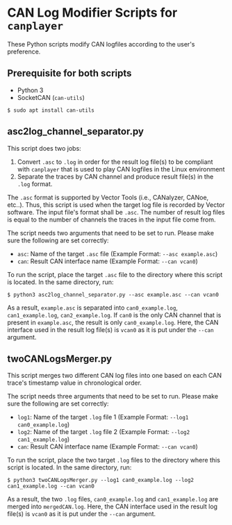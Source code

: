 # CAN Log Modifier Scripts for `canplayer`

These Python scripts modify CAN logfiles according to the user's preference.

## Prerequisite for both scripts

* Python 3
* SocketCAN (`can-utils`)
~~~
$ sudo apt install can-utils
~~~

## asc2log_channel_separator.py

This script does two jobs:

1. Convert `.asc` to `.log` in order for the result log file(s) to be compliant with `canplayer` that is used to play CAN logfiles in the Linux environment
2. Separate the traces by CAN channel and produce result file(s) in the `.log` format.

The `.asc` format is supported by Vector Tools (i.e., CANalyzer, CANoe, etc..). Thus, this script is used when the target log file is recorded by Vector software. The input file's format shall be `.asc`. The number of result log files is equal to the number of channels the traces in the input file come from.

The script needs two arguments that need to be set to run. Please make sure the following are set correctly:
* `asc`: Name of the target `.asc` file (Example Format: `--asc example.asc`)
* `can`: Result CAN interface name (Example Format: `--can vcan0`)

To run the script, place the target `.asc` file to the directory where this script is located. In the same directory, run:
~~~
$ python3 asc2log_channel_separator.py --asc example.asc --can vcan0
~~~
As a result, `example.asc` is separated into `can0_example.log`, `can1_example.log`, `can2_example.log`. If `can0` is the only CAN channel that is present in `example.asc`, the result is only `can0_example.log`. Here, the CAN interface used in the result log file(s) is `vcan0` as it is put under the `--can` argument.

## twoCANLogsMerger.py

This script merges two different CAN log files into one based on each CAN trace's timestamp value in chronological order.

The script needs three arguments that need to be set to run. Please make sure the following are set correctly:
* `log1`: Name of the target `.log` file 1 (Example Format: `--log1 can0_example.log`)
* `log2`: Name of the target `.log` file 2 (Example Format: `--log2 can1_example.log`)
* `can`: Result CAN interface name (Example Format: `--can vcan0`)

To run the script, place the two target `.log` files to the directory where this script is located. In the same directory, run:
~~~
$ python3 twoCANLogsMerger.py --log1 can0_example.log --log2 can1_example.log --can vcan0
~~~
As a result, the two `.log` files, `can0_example.log` and `can1_example.log` are merged into `mergedCAN.log`. Here, the CAN interface used in the result log file(s) is `vcan0` as it is put under the `--can` argument.
